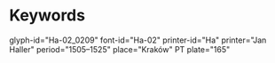 # Keywords
glyph-id="Ha-02_0209"
font-id="Ha-02"
printer-id="Ha"
printer="Jan Haller"
period="1505–1525"
place="Kraków"
PT plate="165"
